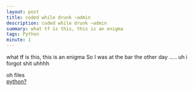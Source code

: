 ```yaml
---
layout: post
title: coded while drunk ~admin
description: coded while drunk ~admin
summary: what tf is this, this is an enigma 
tags: Python
minute: 1
---
```

 what tf is this, this is an enigma 
So I was at the bar the other day ..... uh i forgot shit 
uhhhh 


oh files <br>
[python?](https://pankace.github.io/violet-rabbit-v2/files/Python/drunk.py)<br>
[]()

